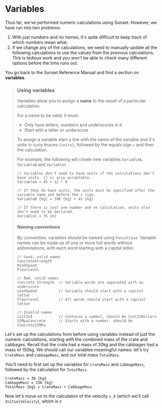 ﻿# Variables

Thus far, we've performed numeric calculations using Sunset. However, we have run into two problems.

1. With just numbers and no names, it's quite difficult to keep track of which numbers mean what.
2. If we change any of the calculations, we need to manually update all the following calculations to use the values
   from the previous calculations. This is tedious work and you won't be able to check many different options before the
   time runs out.

You go back to the Sunset Reference Manual and find a section on **variables**.

> ### Using variables
> Variables allow you to assign a **name** to the result of a particular calculation.
>
> For a name to be valid, it must:
> - Only have letters, numbers and underscores in it
> - Start with a letter or underscore
>
> To assign a variable start a line with the name of the variable and it's units in curly braces `{units}`, followed by
> the equals sign `=` and then the calculation.
>
> For example, the following will create new variables `VariableA`, `VariableB` and `VariableC`.
>
> ```sunset
> // Variables don't need to have units if the calculations don't have units. {} is also acceptable.
> VariableA = 45 + 12 * 8              
> 
> // If they do have units, the units must be specified after the variable name and before the = sign.
> VariableB {kg} = 100 {kg} + 45 {kg}  
> 
> // If there is just one number and no calculation, units also don't need to be declared.
> VariableC = 35 {m}
> ```
>
> #### Naming conventions
>
> By convention, variables should be named using `PascalCase`. Variable names can be made up of one or more full words
> without abbreviations, with each word starting with a capital letter.
>
> ```sunset
> // Good, valid names
> ConcreteStrength
> WindSpeed
> FloorLevel
> 
> // Bad, valid names
> Concrete_Strength  // Variable words are separated with an underscore
> windSpeed          // Variable should start with a capital letter
> Floorlevel         // All words should start with a capital letter
> 
> // Invalid names
> CostIn$            // Contains a symbol, should be CostInDollars
> 32MpaConcrete      // Starts with a number, should be Concrete32MPa
> ```

Let's set up the calculations from before using variables instead of just the numeric calculations, starting with the
combined mass of the crate and cabbages. Recall that the crate had a mass of 30kg and the cabbages had a mass of 150kg.
We should call our variables meaningful names: let's try `CrateMass` and `CabbageMass`, and our total mass `TotalMass`.

You'll need to first set up the variables for `CrateMass` and `CabbageMass`, followed by the calculation for
`TotalMass`.

```sunset
CrateMass = 30 {kg}
CabbageMass = 150 {kg}
TotalMass {kg} = CrateMass + CabbageMass
```

Now let's move on to the calculation of the velocity `v_0` (which we'll call `InitialVelocity`), which is c